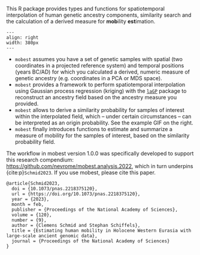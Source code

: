 This R package provides types and functions for spatiotemporal
interpolation of human genetic ancestry components, similarity search
and the calculation of a derived measure for **mob**ility
**est**imation.

```{figure} img/example_movie.gif
---
align: right
width: 380px
---
```

- `mobest` assumes you have a set of genetic samples with spatial (two coordinates in a projected reference system) and temporal positions (years BC/AD) for which you calculated a derived, numeric measure of genetic ancestry (e.g. coordinates in a PCA or MDS space). 
- `mobest` provides a framework to perform spatiotemporal interpolation using Gaussian process regression (kriging) with the [`laGP`](https://CRAN.R-project.org/package=laGP) package to reconstruct an ancestry field based on the ancestry measure you provided.
- `mobest` allows to derive a similarity probability for samples of interest within the interpolated field, which – under certain circumstances – can be interpreted as an origin probability. See the example GIF on the right.
- `mobest` finally introduces functions to estimate and summarize a measure of mobility for the samples of interest, based on the similarity probability field.

The workflow in mobest version 1.0.0 was specifically developed to support this research compendium: <https://github.com/nevrome/mobest.analysis.2022>, which in turn underpins {cite:p}`Schmid2023`. If you use mobest, please cite this paper.

```none
@article{Schmid2023,
  doi = {10.1073/pnas.2218375120},
  url = {https://doi.org/10.1073/pnas.2218375120},
  year = {2023},
  month = feb,
  publisher = {Proceedings of the National Academy of Sciences},
  volume = {120},
  number = {9},
  author = {Clemens Schmid and Stephan Schiffels},
  title = {Estimating human mobility in Holocene Western Eurasia with large-scale ancient genomic data},
  journal = {Proceedings of the National Academy of Sciences}
}
```
